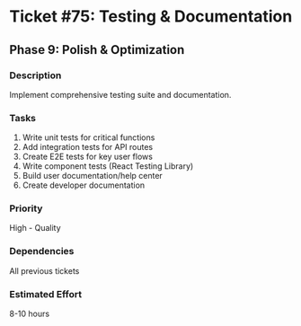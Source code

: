 # Ticket #75: Testing & Documentation

## Phase 9: Polish & Optimization

### Description
Implement comprehensive testing suite and documentation.

### Tasks
1) Write unit tests for critical functions  
2) Add integration tests for API routes  
3) Create E2E tests for key user flows  
4) Write component tests (React Testing Library)  
5) Build user documentation/help center  
6) Create developer documentation  

### Priority
High - Quality

### Dependencies
All previous tickets

### Estimated Effort
8-10 hours
